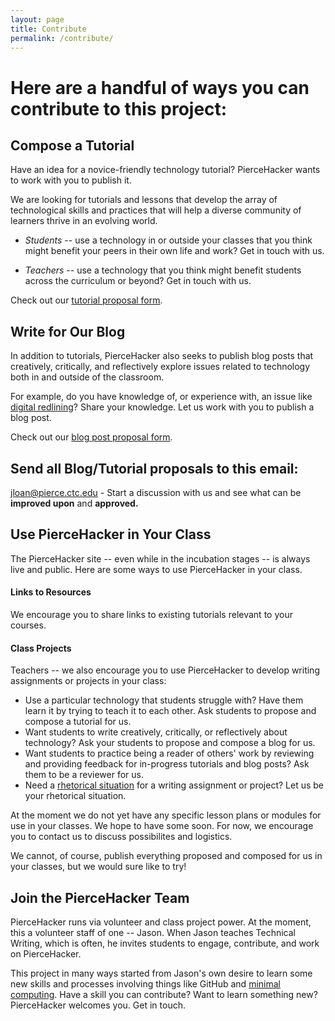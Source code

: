 ```yaml
---
layout: page
title: Contribute
permalink: /contribute/
---
```



# Here are a handful of ways you can contribute to this project:

## Compose a Tutorial

Have an idea for a novice-friendly technology tutorial? PierceHacker wants to work with you to publish it. 

We are looking for tutorials and lessons that develop the array of technological skills and practices that will help a diverse community of learners thrive in an evolving world. 

* *Students* -- use a technology in or outside your classes that you think might benefit your peers in their own life and work? Get in touch with us.
 
* *Teachers* -- use a technology that you think might benefit students across the curriculum or beyond? Get in touch with us.
 

Check out our [tutorial proposal form](/assets/tutorial-proposal-form.txt).

## Write for Our Blog

In addition to tutorials, PierceHacker also seeks to publish blog posts that creatively, critically, and reflectively explore issues related to technology both in and outside of the classroom. 

For example, do you have knowledge of, or experience with, an issue like [digital redlining](https://en.wikipedia.org/wiki/Digital_redlining)? Share your knowledge. Let us work with you to publish a blog post. 

Check out our [blog post proposal form](/assets/blog-proposal-form.txt).

## Send all Blog/Tutorial proposals to this email:

jloan@pierce.ctc.edu - Start a discussion with us and see what can be **improved upon** and **approved.**

## Use PierceHacker in Your Class

The PierceHacker site -- even while in the incubation stages -- is always live and public. Here are some ways to use PierceHacker in your class.

#### Links to Resources
We encourage you to share links to existing tutorials relevant to your courses.

#### Class Projects

Teachers -- we also encourage you to use PierceHacker to develop writing assignments or projects in your class: 

* Use a particular technology that students struggle with? Have them learn it by trying to teach it to each other. Ask students to propose and compose a tutorial for us. 
* Want students to write creatively, critically, or reflectively about technology? Ask your students to propose and compose a blog for us.
* Want students to practice being a reader of others' work by reviewing and providing feedback for in-progress tutorials and blog posts? Ask them to be a reviewer for us.
* Need a [rhetorical situation](https://wac.colostate.edu/resources/wac/intro/rhetoric/) for a writing assignment or project? Let us be your rhetorical situation.

At the moment we do not yet have any specific lesson plans or modules for use in your classes. We  hope to have some soon. For now, we encourage you to contact us to discuss possibilites and logistics. 

We cannot, of course, publish everything proposed and composed for us in your classes, but we would sure like to try!

## Join the PierceHacker Team

PierceHacker runs via volunteer and class project power. At the moment, this a volunteer staff of one -- Jason. When Jason teaches Technical Writing, which is often, he invites students to engage, contribute, and work on PierceHacker.

This project in many ways started from Jason's own desire to learn some new skills and processes involving things like GitHub and [minimal computing](http://go-dh.github.io/mincomp/). Have a skill you can contribute? Want to learn something new? PierceHacker welcomes you. Get in touch.

 





